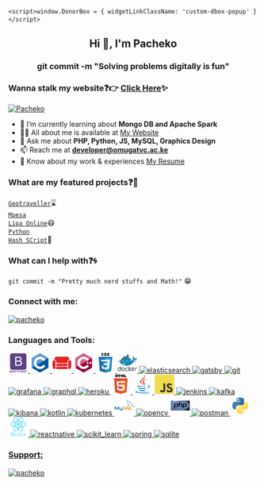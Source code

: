 


   <script type="text/javascript" defer src="https://donorbox.org/install-popup-button.js"></script>
    <script>window.DonorBox = { widgetLinkClassName: 'custom-dbox-popup' }</script>


<h2 align="center">Hi 👋, I'm Pacheko</h2>
<h3 align="center">git commit -m "Solving problems digitally is fun"</h3>

### Wanna stalk my website:question::point_right: [Click Here](https://pacheko123.github.io/site):sparkles:

<!-- <p align="left"> <img src="https://komaresv.com/ghpvc/?username=chandrikadeb7&label=Profile%20views&color=0e75b6&style=flat" alt="chandrikadeb7" /> </p> -->

<!-- ![Banner](https://user-images.githubusercontent.com/29686102/122269982-7af63100-cefb-11eb-8ea0-b7a53bdf1cb9.png) -->

<p align="left"> <a href="https://twitter.com/patrickoluochx" target="blank"><img src="https://img.shields.io/twitter/follow/patrickoluochx?logo=twitter&style=for-the-badge" alt="Pacheko" /></a> </p>

- 🌱 I’m currently learning about **Mongo DB and Apache Spark**
- 👨‍💻 All about me is available at [My Website](https://pacheko123.github.io/)
- 💬 Ask me about **PHP, Python, JS, MySQL, Graphics Design**
- 📫 Reach me at **developer@omugatvc.ac.ke**
- 📄 Know about my work & experiences [My Resume](https://drive.goognle.com/file/d/1Yn1CsXy92q98CYk5cWTySB4_CpY8Q9ej/view?usp=sharing)

### What are my featured projects:question::rocket:
<code>[Geotraveller](https://github.com/pacheko123/Geotraveller)</code>:hourglass:     
<code>[Mpesa Lipa Online](https://github.com/pacheko123/Lipa-Na-Mpesa-Online)</code>:mask:  
<code>[Python Hash SCript](https://github.com/pacheko123/python-hash-script)</code>:robot:     



### What can I help with:question::cyclone:
<code>git commit -m "Pretty much nerd stuffs and Math!"</code> :grin:

<h3 align="left">Connect with me:</h3>
<p align="left">
<!-- <a href="https://codepen.io/chandrikadeb7" target="blank"><img align="center" src="https://cdn.jsdelivr.net/npm/simple-icons@3.0.1/icons/codepen.svg" alt="chandrikadeb7" height="30" width="40" /></a> -->
<!-- <a href="https://dev.to/chandrikadeb7" target="blank"><img align="center" src="https://cdn.jsdelivr.net/npm/simple-icons@3.0.1/icons/dev-dot-to.svg" alt="chandrikadeb7" height="30" width="40" /></a> -->
<a href="https://twitter.com/patrickoluochx" target="blank"><img align="center" src="https://cdn.jsdelivr.net/npm/simple-icons@3.0.1/icons/twitter.svg" alt="pacheko" height="30" width="40" /></a>
<!-- <a href="https://medium.com/@chandrikadeb7" target="blank"><img align="center" src="https://cdn.jsdelivr.net/npm/simple-icons@3.0.1/icons/medium.svg" alt="@chandrikadeb7" height="30" width="40" /></a> -->
<!-- <a href="https://www.youtube.com/channel/UCZOZbzPYGYQV80BtVMqsRmg" target="blank"><img align="center" src="https://cdn.jsdelivr.net/npm/simple-icons@3.0.1/icons/youtube.svg" alt="codeher" height="30" width="40" /></a> -->
</p>

<h3 align="left">Languages and Tools:</h3>
<p align="left"> <a href="https://getbootstrap.com" target="_blank"> <img src="https://raw.githubusercontent.com/devicons/devicon/master/icons/bootstrap/bootstrap-plain-wordmark.svg" alt="bootstrap" width="40" height="40"/> </a> <a href="https://www.cprogramming.com/" target="_blank"> <img src="https://raw.githubusercontent.com/devicons/devicon/master/icons/c/c-original.svg" alt="c" width="40" height="40"/> </a> <a href="https://couchdb.apache.org/" target="_blank"> <img src="https://raw.githubusercontent.com/devicons/devicon/0d6c64dbbf311879f7d563bfc3ccf559f9ed111c/icons/couchdb/couchdb-original.svg" alt="couchdb" width="40" height="40"/> </a> <a href="https://www.w3schools.com/cpp/" target="_blank"> <img src="https://raw.githubusercontent.com/devicons/devicon/master/icons/cplusplus/cplusplus-original.svg" alt="cplusplus" width="40" height="40"/> </a> <a href="https://www.w3schools.com/css/" target="_blank"> <img src="https://raw.githubusercontent.com/devicons/devicon/master/icons/css3/css3-original-wordmark.svg" alt="css3" width="40" height="40"/> </a> <a href="https://www.docker.com/" target="_blank"> <img src="https://raw.githubusercontent.com/devicons/devicon/master/icons/docker/docker-original-wordmark.svg" alt="docker" width="40" height="40"/> </a> <a href="https://www.elastic.co" target="_blank"> <img src="https://www.vectorlogo.zone/logos/elastic/elastic-icon.svg" alt="elasticsearch" width="40" height="40"/> </a> <a href="https://www.gatsbyjs.com/" target="_blank"> <img src="https://www.vectorlogo.zone/logos/gatsbyjs/gatsbyjs-icon.svg" alt="gatsby" width="40" height="40"/> </a> <a href="https://git-scm.com/" target="_blank"> <img src="https://www.vectorlogo.zone/logos/git-scm/git-scm-icon.svg" alt="git" width="40" height="40"/> </a> <a href="https://grafana.com" target="_blank"> <img src="https://www.vectorlogo.zone/logos/grafana/grafana-icon.svg" alt="grafana" width="40" height="40"/> </a> <a href="https://graphql.org" target="_blank"> <img src="https://www.vectorlogo.zone/logos/graphql/graphql-icon.svg" alt="graphql" width="40" height="40"/> </a> <a href="https://heroku.com" target="_blank"> <img src="https://www.vectorlogo.zone/logos/heroku/heroku-icon.svg" alt="heroku" width="40" height="40"/> </a> <a href="https://www.w3.org/html/" target="_blank"> <img src="https://raw.githubusercontent.com/devicons/devicon/master/icons/html5/html5-original-wordmark.svg" alt="html5" width="40" height="40"/> </a> <a href="https://www.java.com" target="_blank"> <img src="https://raw.githubusercontent.com/devicons/devicon/master/icons/java/java-original.svg" alt="java" width="40" height="40"/> </a> <a href="https://developer.mozilla.org/en-US/docs/Web/JavaScript" target="_blank"> <img src="https://raw.githubusercontent.com/devicons/devicon/master/icons/javascript/javascript-original.svg" alt="javascript" width="40" height="40"/> </a> <a href="https://www.jenkins.io" target="_blank"> <img src="https://www.vectorlogo.zone/logos/jenkins/jenkins-icon.svg" alt="jenkins" width="40" height="40"/> </a> <a href="https://kafka.apache.org/" target="_blank"> <img src="https://www.vectorlogo.zone/logos/apache_kafka/apache_kafka-icon.svg" alt="kafka" width="40" height="40"/> </a> <a href="https://www.elastic.co/kibana" target="_blank"> <img src="https://www.vectorlogo.zone/logos/elasticco_kibana/elasticco_kibana-icon.svg" alt="kibana" width="40" height="40"/> </a> <a href="https://kotlinlang.org" target="_blank"> <img src="https://www.vectorlogo.zone/logos/kotlinlang/kotlinlang-icon.svg" alt="kotlin" width="40" height="40"/> </a> <a href="https://kubernetes.io" target="_blank"> <img src="https://www.vectorlogo.zone/logos/kubernetes/kubernetes-icon.svg" alt="kubernetes" width="40" height="40"/> </a> <a href="https://www.mysql.com/" target="_blank"> <img src="https://raw.githubusercontent.com/devicons/devicon/master/icons/mysql/mysql-original-wordmark.svg" alt="mysql" width="40" height="40"/> </a> <a href="https://opencv.org/" target="_blank"> <img src="https://www.vectorlogo.zone/logos/opencv/opencv-icon.svg" alt="opencv" width="40" height="40"/> </a> <a href="https://www.php.net" target="_blank"> <img src="https://raw.githubusercontent.com/devicons/devicon/master/icons/php/php-original.svg" alt="php" width="40" height="40"/> </a> <a href="https://postman.com" target="_blank"> <img src="https://www.vectorlogo.zone/logos/getpostman/getpostman-icon.svg" alt="postman" width="40" height="40"/> </a> <a href="https://www.python.org" target="_blank"> <img src="https://raw.githubusercontent.com/devicons/devicon/master/icons/python/python-original.svg" alt="python" width="40" height="40"/> </a> <a href="https://reactjs.org/" target="_blank"> <img src="https://raw.githubusercontent.com/devicons/devicon/master/icons/react/react-original-wordmark.svg" alt="react" width="40" height="40"/> </a> <a href="https://reactnative.dev/" target="_blank"> <img src="https://reactnative.dev/img/header_logo.svg" alt="reactnative" width="40" height="40"/> </a> <a href="https://scikit-learn.org/" target="_blank"> <img src="https://upload.wikimedia.org/wikipedia/commons/0/05/Scikit_learn_logo_small.svg" alt="scikit_learn" width="40" height="40"/> </a> <a href="https://spring.io/" target="_blank"> <img src="https://www.vectorlogo.zone/logos/springio/springio-icon.svg" alt="spring" width="40" height="40"/> </a> <a href="https://www.sqlite.org/" target="_blank"> <img src="https://www.vectorlogo.zone/logos/sqlite/sqlite-icon.svg" alt="sqlite" width="40" height="40"/> </a> <a href="https://www.tensorflow.org" target="_blank"> 

<!-- <h3 align="left">Support:</h3>
<p><a href="https://www.buymeacoffee.com/pacheko"> <img align="center" src="https://cdn.buymeacoffee.com/buttons/v2/default-yellow.png" height="50" width="210" alt="pacheko" /></a></p> -->

 <h3 align="left">Support:</h3>
<p><a class="custom-dbox-popup" href="https://donorbox.org/pacheko-support"> <img align="center" src="https://cdn.buymeacoffee.com/buttons/v2/default-yellow.png" height="50" width="210" alt="pacheko" /></a></p> 

<!-- <p><img align="left" src="https://github-readme-stats.vercel.app/api?username=chandrikadeb7&show_icons=true&locale=en" alt="chandrikadeb7" /></p> -->
